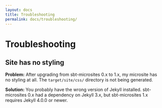 ```yaml
---
layout: docs
title: Troubleshooting
permalink: docs/troubleshooting/
---
```


# Troubleshooting

## Site has no styling

**Problem:** After upgrading from sbt-microsites 0.x to 1.x, my microsite has no
styling at all. The `target/site/css/` directory is not being generated.

**Solution:** You probably have the wrong version of Jekyll installed.
sbt-microsites 0.x had a dependency on Jekyll 3.x, but sbt-microsites 1.x
requires Jekyll 4.0.0 or newer.
